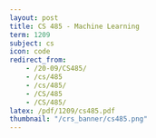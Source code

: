 ```yaml
---
layout: post
title: CS 485 - Machine Learning
term: 1209
subject: cs
icon: code
redirect_from:
    - /20-09/CS485/
    - /cs/485
    - /cs/485/
    - /CS/485
    - /CS/485/
latex: /pdf/1209/cs485.pdf
thumbnail: "/crs_banner/cs485.png"
---
```

